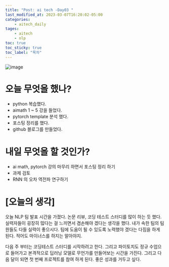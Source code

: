 ```yaml
---
title: "Post: ai tech -Day03 "
last_modified_at: 2023-03-07T16:20:02-05:00
categories:
    - aitech_daily
tages:
    - aitech
    - nlp
toc: true
toc_sticky: true
toc_label: "목차"
---
```


![image](../../../image/aitech.png)


# 오늘 무엇을 했나?
- python 복습했다. 
- aimath 1 ~ 5 강을 들었다.
- pytorch template 분석 했다.
- 포스팅 정리를 했다.
- github 블로그를 만들었다.


# 내일 무엇을 할 것인가?
- ai math, pytorch 강의 마무리 하면서 포스팅 정리 하기
- 과제 검토
- RNN 의 오차 역전파 연구하기


# [오늘의 생각]
오늘 NLP 팀 발표 시간을 가졌다. 논문 리뷰, 코딩 테스트 스터디를 많이 하는 듯 했다. 실력자들이 굉장히 많다는 걸 느끼면서 겸손해야 겠다는 생각을 했다. 내가 속한 팀의 팀원들도 다들 실력이 좋으시다. 팀에 도움이 될 수 있도록 노력했야 겠다는 다짐을 하게 된다. 적어도 마이너스를 하지는 말아야지. 

다음 주 부터는 코딩테스트 스터디를 시작하려고 한다. 그리고 파이토치도 정규 수업으로 들어가고 본격적으로 딥러닝 모델로 무언가를 만들어보는 시간을 가진다. 그리고 다음 달이 되면 첫 번째 프로젝트를 참여 하게 된다. 좋은 성과를 거두고 싶다. 